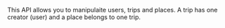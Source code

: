 This API allows you to manipulaite users, trips and places. A trip has one creator (user) and a place belongs to one trip.